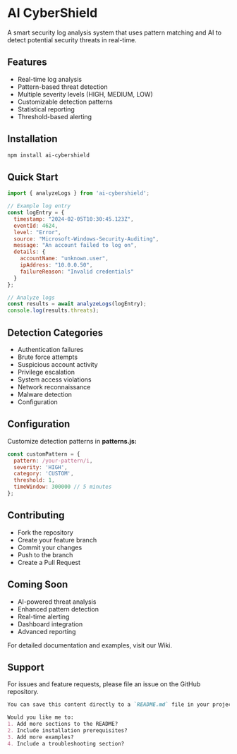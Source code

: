 # AI CyberShield

A smart security log analysis system that uses pattern matching and AI to detect potential security threats in real-time.

## Features

- Real-time log analysis
- Pattern-based threat detection
- Multiple severity levels (HIGH, MEDIUM, LOW)
- Customizable detection patterns
- Statistical reporting
- Threshold-based alerting

## Installation

```bash
npm install ai-cybershield
```

## Quick Start

```js
import { analyzeLogs } from 'ai-cybershield';

// Example log entry
const logEntry = {
  timestamp: "2024-02-05T10:30:45.123Z",
  eventId: 4624,
  level: "Error",
  source: "Microsoft-Windows-Security-Auditing",
  message: "An account failed to log on",
  details: {
    accountName: "unknown.user",
    ipAddress: "10.0.0.50",
    failureReason: "Invalid credentials"
  }
};

// Analyze logs
const results = await analyzeLogs(logEntry);
console.log(results.threats);
```

## Detection Categories

- Authentication failures
- Brute force attempts
- Suspicious account activity
- Privilege escalation
- System access violations
- Network reconnaissance
- Malware detection
- Configuration

## Configuration

Customize detection patterns in **patterns.js:**

```js
const customPattern = {
  pattern: /your-pattern/i,
  severity: 'HIGH',
  category: 'CUSTOM',
  threshold: 1,
  timeWindow: 300000 // 5 minutes
};
```

## Contributing

- Fork the repository
- Create your feature branch
- Commit your changes
- Push to the branch
- Create a Pull Request

## Coming Soon
- AI-powered threat analysis
- Enhanced pattern detection
- Real-time alerting
- Dashboard integration
- Advanced reporting

For detailed documentation and examples, visit our Wiki.

## Support

For issues and feature requests, please file an issue on the GitHub repository.

```md
You can save this content directly to a `README.md` file in your project's root directory. The markdown formatting will be automatically rendered by GitHub and other markdown-compatible platforms.

Would you like me to:
1. Add more sections to the README?
2. Include installation prerequisites?
3. Add more examples?
4. Include a troubleshooting section?

```